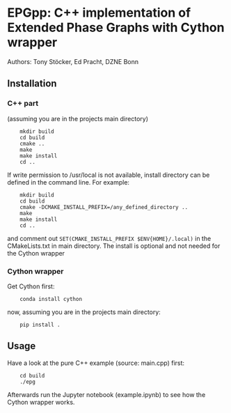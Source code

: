 # EPGpp: C++ implementation of Extended Phase Graphs with Cython wrapper 
Authors: Tony Stöcker, Ed Pracht, DZNE Bonn


## Installation 
### C++ part 
(assuming you are in the projects main directory)
```
    mkdir build
    cd build
    cmake ..
    make
    make install
    cd ..
```
If write permission to /usr/local is not available, install directory can be defined in the command line. For example:
```
    mkdir build
    cd build
    cmake -DCMAKE_INSTALL_PREFIX=/any_defined_directory ..
    make
    make install
    cd ..
```
and comment out ```SET(CMAKE_INSTALL_PREFIX $ENV{HOME}/.local)``` in the CMakeLists.txt in main directory.
The install is optional and not needed for the Cython wrapper

### Cython wrapper 
Get Cython first:
```
    conda install cython
```
now, assuming you are in the projects main directory:
```
    pip install .
```
## Usage
Have a look at the pure C++ example (source: main.cpp) first:
```
    cd build
    ./epg
```
Afterwards run the Jupyter notebook (example.ipynb) to see how the Cython wrapper works.

